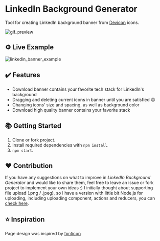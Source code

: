 # LinkedIn Background Generator

Tool for creating LinkedIn background banner from [Devicon](https://github.com/devicons/devicon) icons.

![gif_preview](https://user-images.githubusercontent.com/34806925/117176801-f337e580-add8-11eb-862a-c0913be0021e.gif)

## ⚙️ Live Example

![linkedin_banner_example](https://user-images.githubusercontent.com/34806925/117180715-254b4680-addd-11eb-9063-8dc4317b2996.png)

## ✔️ Features

- Download banner contains your favorite tech stack for LinkedIn's background
- Dragging and deleting current icons in banner until you are satisfied 😊
- Changing icons' size and spacing, as well as background color
- Download high quality banner contains your favorite stack

## 📚 Getting Started

1. Clone or fork project.
2. Install required dependencies with `npm install`.
3. `npm start`.

## ❤️ Contribution

If you have any suggestions on what to improve in <em>LinkedIn Background Generator</em> and would like to share them, feel free to leave an issue or fork project to implement your own ideas :)
I initially thought about supporting file upload (.png / .jpeg), so I have a version with little bit Node.js for uploading, including uploading component, actions and reducers, you can [check here](https://github.com/adi221/linkedin-bg).

## ⭐ Inspiration

Page design was inspired by [fonticon](https://github.com/devgg/fonticon)
